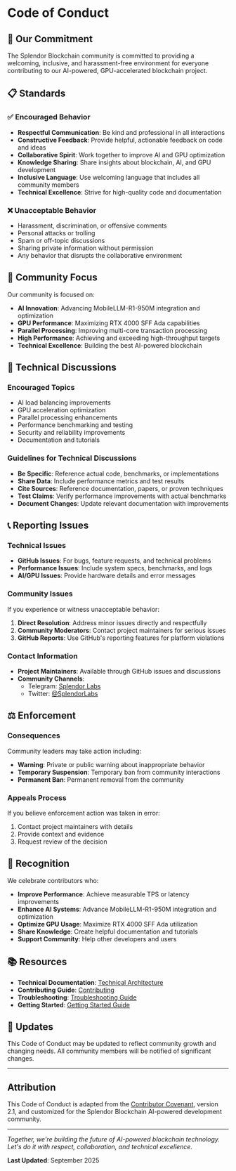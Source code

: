 # Code of Conduct

## 🤝 Our Commitment

The Splendor Blockchain community is committed to providing a welcoming, inclusive, and harassment-free environment for everyone contributing to our AI-powered, GPU-accelerated blockchain project.

## 📋 Standards

### ✅ Encouraged Behavior
- **Respectful Communication**: Be kind and professional in all interactions
- **Constructive Feedback**: Provide helpful, actionable feedback on code and ideas
- **Collaborative Spirit**: Work together to improve AI and GPU optimization
- **Knowledge Sharing**: Share insights about blockchain, AI, and GPU development
- **Inclusive Language**: Use welcoming language that includes all community members
- **Technical Excellence**: Strive for high-quality code and documentation

### ❌ Unacceptable Behavior
- Harassment, discrimination, or offensive comments
- Personal attacks or trolling
- Spam or off-topic discussions
- Sharing private information without permission
- Any behavior that disrupts the collaborative environment

## 🎯 Community Focus

Our community is focused on:
- **AI Innovation**: Advancing MobileLLM-R1-950M integration and optimization
- **GPU Performance**: Maximizing RTX 4000 SFF Ada capabilities
- **Parallel Processing**: Improving multi-core transaction processing
- **High Performance**: Achieving and exceeding high-throughput targets
- **Technical Excellence**: Building the best AI-powered blockchain

## 🔧 Technical Discussions

### Encouraged Topics
- AI load balancing improvements
- GPU acceleration optimization
- Parallel processing enhancements
- Performance benchmarking and testing
- Security and reliability improvements
- Documentation and tutorials

### Guidelines for Technical Discussions
- **Be Specific**: Reference actual code, benchmarks, or implementations
- **Share Data**: Include performance metrics and test results
- **Cite Sources**: Reference documentation, papers, or proven techniques
- **Test Claims**: Verify performance improvements with actual benchmarks
- **Document Changes**: Update relevant documentation with improvements

## 📞 Reporting Issues

### Technical Issues
- **GitHub Issues**: For bugs, feature requests, and technical problems
- **Performance Issues**: Include system specs, benchmarks, and logs
- **AI/GPU Issues**: Provide hardware details and error messages

### Community Issues
If you experience or witness unacceptable behavior:

1. **Direct Resolution**: Address minor issues directly and respectfully
2. **Community Moderators**: Contact project maintainers for serious issues
3. **GitHub Reports**: Use GitHub's reporting features for platform violations

### Contact Information
- **Project Maintainers**: Available through GitHub issues and discussions
- **Community Channels**: 
  - Telegram: [Splendor Labs](https://t.me/SplendorLabs)
  - Twitter: [@SplendorLabs](https://x.com/splendorlabs)

## ⚖️ Enforcement

### Consequences
Community leaders may take action including:
- **Warning**: Private or public warning about inappropriate behavior
- **Temporary Suspension**: Temporary ban from community interactions
- **Permanent Ban**: Permanent removal from the community

### Appeals Process
If you believe enforcement action was taken in error:
1. Contact project maintainers with details
2. Provide context and evidence
3. Request review of the decision

## 🌟 Recognition

We celebrate contributors who:
- **Improve Performance**: Achieve measurable TPS or latency improvements
- **Enhance AI Systems**: Advance MobileLLM-R1-950M integration and optimization
- **Optimize GPU Usage**: Maximize RTX 4000 SFF Ada utilization
- **Share Knowledge**: Create helpful documentation and tutorials
- **Support Community**: Help other developers and users

## 📚 Resources

- **Technical Documentation**: [Technical Architecture](TECHNICAL_ARCHITECTURE.md)
- **Contributing Guide**: [Contributing](CONTRIBUTING.md)
- **Troubleshooting**: [Troubleshooting Guide](TROUBLESHOOTING.md)
- **Getting Started**: [Getting Started Guide](GETTING_STARTED.md)

## 🔄 Updates

This Code of Conduct may be updated to reflect community growth and changing needs. All community members will be notified of significant changes.

---

## Attribution

This Code of Conduct is adapted from the [Contributor Covenant](https://www.contributor-covenant.org/), version 2.1, and customized for the Splendor Blockchain AI-powered development community.

---

*Together, we're building the future of AI-powered blockchain technology. Let's do it with respect, collaboration, and technical excellence.*

**Last Updated**: September 2025
